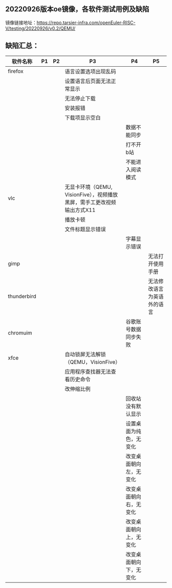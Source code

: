 ## 20220926版本oe镜像，各软件测试用例及缺陷

镜像链接地址：https://repo.tarsier-infra.com/openEuler-RISC-V/testing/20220926/v0.2/QEMU/


## 缺陷汇总：

|    软件名称         | P1   | P2         | P3                             | P4                 | P5                         |
| ----------- | ---- | ---------- | ------------------------------ | ------------------ | -------------------------- |
| firefox     |      |            | 语言设置选项出现乱码           |                    |                            |
|             |      |            | 设置语言后页面无法正常显示     |                    |                            |
|             |      |            | 无法停止下载                  |                    |                            |
|             |      |            | 安装报错                     |                      |                           |
|             |      |            | 下载项显示空白                   |                            |
|             |      |            |                                | 数据不能同步                           |
|             |      |            |                                | 打不开b站          |                            |
|             |      |            |                                | 不能进入阅读模式   |                            |
| vlc         |      |            | 无显卡环境（QEMU, VisionFive），视频播放黑屏，需手工更改视频输出方式X11                 |                    |                            |
|             |      |            | 播放卡顿                       |                    |                            |
|             |      |            | 文件标题显示错误               |                    |                            |
|             |      |            |                                | 字幕显示错误       |                            |
| gimp        |      |            |                                |                    | 无法打开使用手册           |
| thunderbird |      |            |                                |                    | 无法修改语言为英语外的语言 |
| chromuim    |      |            |                                | 谷歌账号数据同步失败   |                            |
| xfce        |      |            | 自动锁屏无法解锁（QEMU，VisionFive）               |                    |                            |
|             |      |            | 应用程序查找器无法查看历史命令 |                    |                            |
|             |      |            | 改伸缩比例                     |                    |                            |
|             |      |            |                                | 回收站没有默认显示 |                            |
|             |      |            |                                | 设置桌面为纯色，无变化     |                            |
|             |      |            |                                | 改变桌面朝向左，无变化     |                            |
|             |      |            |                                | 改变桌面朝向右，无变化     |                            |
|             |      |            |                                | 改变桌面朝向上，无变化     |                            |
|             |      |            |                                | 改变桌面朝向下，无变化     |                            |

